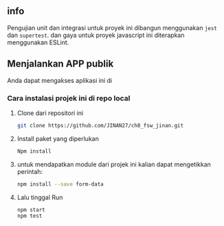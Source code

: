 ## info
Pengujian unit dan integrasi untuk proyek ini dibangun menggunakan `jest` dan `supertest`. dan gaya untuk proyek javascript ini diterapkan menggunakan ESLint.

## Menjalankan APP publik

Anda dapat mengakses aplikasi ini di

### Cara instalasi projek ini di repo local

1. Clone dari repositori ini
   ```sh
   git clone https://github.com/JINAN27/ch8_fsw_jinan.git
   ```
2. Install paket yang diperlukan
   ```sh
   Npm install

   ```
3. untuk mendapatkan module dari projek ini kalian dapat mengetikkan perintah:
   ```sh
   npm install --save form-data

   ```
5. Lalu tinggal Run

   ```sh
   npm start
   npm test
   ```

